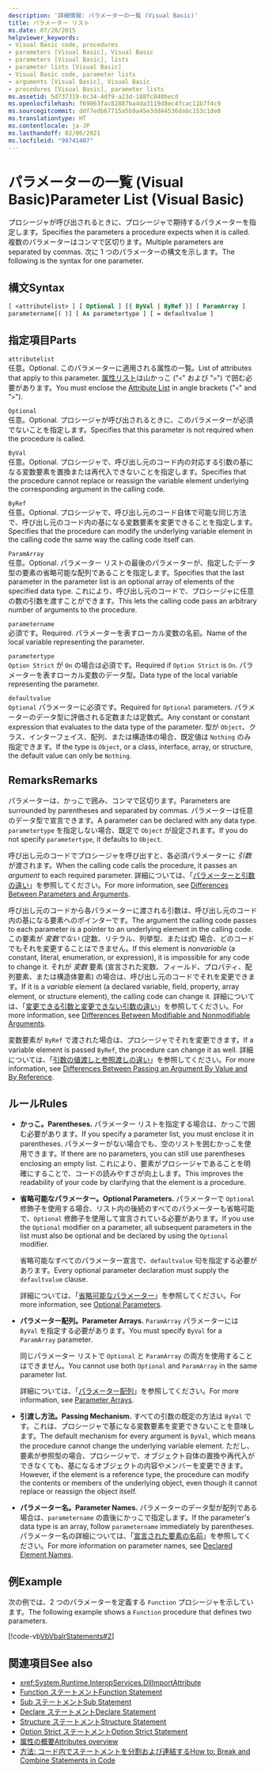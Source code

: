 ```yaml
---
description: '詳細情報: パラメーターの一覧 (Visual Basic)'
title: パラメーター リスト
ms.date: 07/20/2015
helpviewer_keywords:
- Visual Basic code, procedures
- parameters [Visual Basic], Visual Basic
- parameters [Visual Basic], lists
- parameter lists [Visual Basic]
- Visual Basic code, parameter lists
- arguments [Visual Basic], Visual Basic
- procedures [Visual Basic], parameter lists
ms.assetid: 5d737319-0c34-4df9-a23d-188fc840becd
ms.openlocfilehash: f69063fac82887ba4da3119d8ec4fcac11b7f4c9
ms.sourcegitcommit: ddf7edb67715a5b9a45e3dd44536dabc153c1de0
ms.translationtype: HT
ms.contentlocale: ja-JP
ms.lasthandoff: 02/06/2021
ms.locfileid: "99741407"
---
```

# <a name="parameter-list-visual-basic"></a><span data-ttu-id="0d82c-103">パラメーターの一覧 (Visual Basic)</span><span class="sxs-lookup"><span data-stu-id="0d82c-103">Parameter List (Visual Basic)</span></span>

<span data-ttu-id="0d82c-104">プロシージャが呼び出されるときに、プロシージャで期待するパラメーターを指定します。</span><span class="sxs-lookup"><span data-stu-id="0d82c-104">Specifies the parameters a procedure expects when it is called.</span></span> <span data-ttu-id="0d82c-105">複数のパラメーターはコンマで区切ります。</span><span class="sxs-lookup"><span data-stu-id="0d82c-105">Multiple parameters are separated by commas.</span></span> <span data-ttu-id="0d82c-106">次に 1 つのパラメーターの構文を示します。</span><span class="sxs-lookup"><span data-stu-id="0d82c-106">The following is the syntax for one parameter.</span></span>

## <a name="syntax"></a><span data-ttu-id="0d82c-107">構文</span><span class="sxs-lookup"><span data-stu-id="0d82c-107">Syntax</span></span>

```vb
[ <attributelist> ] [ Optional ] [{ ByVal | ByRef }] [ ParamArray ]
parametername[( )] [ As parametertype ] [ = defaultvalue ]
```

## <a name="parts"></a><span data-ttu-id="0d82c-108">指定項目</span><span class="sxs-lookup"><span data-stu-id="0d82c-108">Parts</span></span>

`attributelist`  
<span data-ttu-id="0d82c-109">任意。</span><span class="sxs-lookup"><span data-stu-id="0d82c-109">Optional.</span></span> <span data-ttu-id="0d82c-110">このパラメーターに適用される属性の一覧。</span><span class="sxs-lookup"><span data-stu-id="0d82c-110">List of attributes that apply to this parameter.</span></span> <span data-ttu-id="0d82c-111">[属性リスト](attribute-list.md)は山かっこ ("`<`" および "`>`") で囲む必要があります。</span><span class="sxs-lookup"><span data-stu-id="0d82c-111">You must enclose the [Attribute List](attribute-list.md) in angle brackets ("`<`" and "`>`").</span></span>

`Optional`  
<span data-ttu-id="0d82c-112">任意。</span><span class="sxs-lookup"><span data-stu-id="0d82c-112">Optional.</span></span> <span data-ttu-id="0d82c-113">プロシージャが呼び出されるときに、このパラメーターが必須でないことを指定します。</span><span class="sxs-lookup"><span data-stu-id="0d82c-113">Specifies that this parameter is not required when the procedure is called.</span></span>

`ByVal`  
<span data-ttu-id="0d82c-114">任意。</span><span class="sxs-lookup"><span data-stu-id="0d82c-114">Optional.</span></span> <span data-ttu-id="0d82c-115">プロシージャで、呼び出し元のコード内の対応する引数の基になる変数要素を置換または再代入できないことを指定します。</span><span class="sxs-lookup"><span data-stu-id="0d82c-115">Specifies that the procedure cannot replace or reassign the variable element underlying the corresponding argument in the calling code.</span></span>

`ByRef`  
<span data-ttu-id="0d82c-116">任意。</span><span class="sxs-lookup"><span data-stu-id="0d82c-116">Optional.</span></span> <span data-ttu-id="0d82c-117">プロシージャで、呼び出し元のコード自体で可能な同じ方法で、呼び出し元のコード内の基になる変数要素を変更できることを指定します。</span><span class="sxs-lookup"><span data-stu-id="0d82c-117">Specifies that the procedure can modify the underlying variable element in the calling code the same way the calling code itself can.</span></span>

`ParamArray`  
<span data-ttu-id="0d82c-118">任意。</span><span class="sxs-lookup"><span data-stu-id="0d82c-118">Optional.</span></span> <span data-ttu-id="0d82c-119">パラメーター リストの最後のパラメーターが、指定したデータ型の要素の省略可能な配列であることを指定します。</span><span class="sxs-lookup"><span data-stu-id="0d82c-119">Specifies that the last parameter in the parameter list is an optional array of elements of the specified data type.</span></span> <span data-ttu-id="0d82c-120">これにより、呼び出し元のコードで、プロシージャに任意の数の引数を渡すことができます。</span><span class="sxs-lookup"><span data-stu-id="0d82c-120">This lets the calling code pass an arbitrary number of arguments to the procedure.</span></span>

`parametername`  
<span data-ttu-id="0d82c-121">必須です。</span><span class="sxs-lookup"><span data-stu-id="0d82c-121">Required.</span></span> <span data-ttu-id="0d82c-122">パラメーターを表すローカル変数の名前。</span><span class="sxs-lookup"><span data-stu-id="0d82c-122">Name of the local variable representing the parameter.</span></span>

`parametertype`  
<span data-ttu-id="0d82c-123">`Option Strict` が `On` の場合は必須です。</span><span class="sxs-lookup"><span data-stu-id="0d82c-123">Required if `Option Strict` is `On`.</span></span> <span data-ttu-id="0d82c-124">パラメーターを表すローカル変数のデータ型。</span><span class="sxs-lookup"><span data-stu-id="0d82c-124">Data type of the local variable representing the parameter.</span></span>

`defaultvalue`  
<span data-ttu-id="0d82c-125">`Optional` パラメーターに必須です。</span><span class="sxs-lookup"><span data-stu-id="0d82c-125">Required for `Optional` parameters.</span></span> <span data-ttu-id="0d82c-126">パラメーターのデータ型に評価される定数または定数式。</span><span class="sxs-lookup"><span data-stu-id="0d82c-126">Any constant or constant expression that evaluates to the data type of the parameter.</span></span> <span data-ttu-id="0d82c-127">型が `Object`、クラス、インターフェイス、配列、または構造体の場合、既定値は `Nothing` のみ指定できます。</span><span class="sxs-lookup"><span data-stu-id="0d82c-127">If the type is `Object`, or a class, interface, array, or structure, the default value can only be `Nothing`.</span></span>

## <a name="remarks"></a><span data-ttu-id="0d82c-128">Remarks</span><span class="sxs-lookup"><span data-stu-id="0d82c-128">Remarks</span></span>

<span data-ttu-id="0d82c-129">パラメーターは、かっこで囲み、コンマで区切ります。</span><span class="sxs-lookup"><span data-stu-id="0d82c-129">Parameters are surrounded by parentheses and separated by commas.</span></span> <span data-ttu-id="0d82c-130">パラメーターは任意のデータ型で宣言できます。</span><span class="sxs-lookup"><span data-stu-id="0d82c-130">A parameter can be declared with any data type.</span></span> <span data-ttu-id="0d82c-131">`parametertype` を指定しない場合、既定で `Object` が設定されます。</span><span class="sxs-lookup"><span data-stu-id="0d82c-131">If you do not specify `parametertype`, it defaults to `Object`.</span></span>

<span data-ttu-id="0d82c-132">呼び出し元のコードでプロシージャを呼び出すと、各必須パラメーターに *引数* が渡されます。</span><span class="sxs-lookup"><span data-stu-id="0d82c-132">When the calling code calls the procedure, it passes an *argument* to each required parameter.</span></span> <span data-ttu-id="0d82c-133">詳細については、「[パラメーターと引数の違い](../../programming-guide/language-features/procedures/differences-between-parameters-and-arguments.md)」を参照してください。</span><span class="sxs-lookup"><span data-stu-id="0d82c-133">For more information, see [Differences Between Parameters and Arguments](../../programming-guide/language-features/procedures/differences-between-parameters-and-arguments.md).</span></span>

<span data-ttu-id="0d82c-134">呼び出し元のコードから各パラメーターに渡される引数は、呼び出し元のコード内の基になる要素へのポインターです。</span><span class="sxs-lookup"><span data-stu-id="0d82c-134">The argument the calling code passes to each parameter is a pointer to an underlying element in the calling code.</span></span> <span data-ttu-id="0d82c-135">この要素が *変数でない* (定数、リテラル、列挙型、または式) 場合、どのコードでもそれを変更することはできません。</span><span class="sxs-lookup"><span data-stu-id="0d82c-135">If this element is *nonvariable* (a constant, literal, enumeration, or expression), it is impossible for any code to change it.</span></span> <span data-ttu-id="0d82c-136">それが *変数* 要素 (宣言された変数、フィールド、プロパティ、配列要素、または構造体要素) の場合は、呼び出し元のコードでそれを変更できます。</span><span class="sxs-lookup"><span data-stu-id="0d82c-136">If it is a *variable* element (a declared variable, field, property, array element, or structure element), the calling code can change it.</span></span> <span data-ttu-id="0d82c-137">詳細については、「[変更できる引数と変更できない引数の違い](../../programming-guide/language-features/procedures/differences-between-modifiable-and-nonmodifiable-arguments.md)」を参照してください。</span><span class="sxs-lookup"><span data-stu-id="0d82c-137">For more information, see [Differences Between Modifiable and Nonmodifiable Arguments](../../programming-guide/language-features/procedures/differences-between-modifiable-and-nonmodifiable-arguments.md).</span></span>

<span data-ttu-id="0d82c-138">変数要素が `ByRef` で渡された場合は、プロシージャでそれを変更できます。</span><span class="sxs-lookup"><span data-stu-id="0d82c-138">If a variable element is passed `ByRef`, the procedure can change it as well.</span></span> <span data-ttu-id="0d82c-139">詳細については、「[引数の値渡しと参照渡しの違い](../../programming-guide/language-features/procedures/differences-between-passing-an-argument-by-value-and-by-reference.md)」を参照してください。</span><span class="sxs-lookup"><span data-stu-id="0d82c-139">For more information, see [Differences Between Passing an Argument By Value and By Reference](../../programming-guide/language-features/procedures/differences-between-passing-an-argument-by-value-and-by-reference.md).</span></span>

## <a name="rules"></a><span data-ttu-id="0d82c-140">ルール</span><span class="sxs-lookup"><span data-stu-id="0d82c-140">Rules</span></span>

- <span data-ttu-id="0d82c-141">**かっこ。**</span><span class="sxs-lookup"><span data-stu-id="0d82c-141">**Parentheses.**</span></span> <span data-ttu-id="0d82c-142">パラメーター リストを指定する場合は、かっこで囲む必要があります。</span><span class="sxs-lookup"><span data-stu-id="0d82c-142">If you specify a parameter list, you must enclose it in parentheses.</span></span> <span data-ttu-id="0d82c-143">パラメーターがない場合でも、空のリストを囲むかっこを使用できます。</span><span class="sxs-lookup"><span data-stu-id="0d82c-143">If there are no parameters, you can still use parentheses enclosing an empty list.</span></span> <span data-ttu-id="0d82c-144">これにより、要素がプロシージャであることを明確にすることで、コードの読みやすさが向上します。</span><span class="sxs-lookup"><span data-stu-id="0d82c-144">This improves the readability of your code by clarifying that the element is a procedure.</span></span>

- <span data-ttu-id="0d82c-145">**省略可能なパラメーター。**</span><span class="sxs-lookup"><span data-stu-id="0d82c-145">**Optional Parameters.**</span></span> <span data-ttu-id="0d82c-146">パラメーターで `Optional` 修飾子を使用する場合、リスト内の後続のすべてのパラメーターも省略可能で、`Optional` 修飾子を使用して宣言されている必要があります。</span><span class="sxs-lookup"><span data-stu-id="0d82c-146">If you use the `Optional` modifier on a parameter, all subsequent parameters in the list must also be optional and be declared by using the `Optional` modifier.</span></span>

     <span data-ttu-id="0d82c-147">省略可能なすべてのパラメーター宣言で、`defaultvalue` 句を指定する必要があります。</span><span class="sxs-lookup"><span data-stu-id="0d82c-147">Every optional parameter declaration must supply the `defaultvalue` clause.</span></span>

     <span data-ttu-id="0d82c-148">詳細については、「[省略可能なパラメーター](../../programming-guide/language-features/procedures/optional-parameters.md)」を参照してください。</span><span class="sxs-lookup"><span data-stu-id="0d82c-148">For more information, see [Optional Parameters](../../programming-guide/language-features/procedures/optional-parameters.md).</span></span>

- <span data-ttu-id="0d82c-149">**パラメーター配列。**</span><span class="sxs-lookup"><span data-stu-id="0d82c-149">**Parameter Arrays.**</span></span> <span data-ttu-id="0d82c-150">`ParamArray` パラメーターには `ByVal` を指定する必要があります。</span><span class="sxs-lookup"><span data-stu-id="0d82c-150">You must specify `ByVal` for a `ParamArray` parameter.</span></span>

     <span data-ttu-id="0d82c-151">同じパラメーター リストで `Optional` と `ParamArray` の両方を使用することはできません。</span><span class="sxs-lookup"><span data-stu-id="0d82c-151">You cannot use both `Optional` and `ParamArray` in the same parameter list.</span></span>

     <span data-ttu-id="0d82c-152">詳細については、「[パラメーター配列](../../programming-guide/language-features/procedures/parameter-arrays.md)」を参照してください。</span><span class="sxs-lookup"><span data-stu-id="0d82c-152">For more information, see [Parameter Arrays](../../programming-guide/language-features/procedures/parameter-arrays.md).</span></span>

- <span data-ttu-id="0d82c-153">**引渡し方法。**</span><span class="sxs-lookup"><span data-stu-id="0d82c-153">**Passing Mechanism.**</span></span> <span data-ttu-id="0d82c-154">すべての引数の既定の方法は `ByVal` です。これは、プロシージャで基になる変数要素を変更できないことを意味します。</span><span class="sxs-lookup"><span data-stu-id="0d82c-154">The default mechanism for every argument is `ByVal`, which means the procedure cannot change the underlying variable element.</span></span> <span data-ttu-id="0d82c-155">ただし、要素が参照型の場合、プロシージャで、オブジェクト自体の置換や再代入ができなくても、基になるオブジェクトの内容やメンバーを変更できます。</span><span class="sxs-lookup"><span data-stu-id="0d82c-155">However, if the element is a reference type, the procedure can modify the contents or members of the underlying object, even though it cannot replace or reassign the object itself.</span></span>

- <span data-ttu-id="0d82c-156">**パラメーター名。**</span><span class="sxs-lookup"><span data-stu-id="0d82c-156">**Parameter Names.**</span></span> <span data-ttu-id="0d82c-157">パラメーターのデータ型が配列である場合は、`parametername` の直後にかっこで指定します。</span><span class="sxs-lookup"><span data-stu-id="0d82c-157">If the parameter's data type is an array, follow `parametername` immediately by parentheses.</span></span> <span data-ttu-id="0d82c-158">パラメーター名の詳細については、「[宣言された要素の名前](../../programming-guide/language-features/declared-elements/declared-element-names.md)」を参照してください。</span><span class="sxs-lookup"><span data-stu-id="0d82c-158">For more information on parameter names, see [Declared Element Names](../../programming-guide/language-features/declared-elements/declared-element-names.md).</span></span>

## <a name="example"></a><span data-ttu-id="0d82c-159">例</span><span class="sxs-lookup"><span data-stu-id="0d82c-159">Example</span></span>

<span data-ttu-id="0d82c-160">次の例では、2 つのパラメーターを定義する `Function` プロシージャを示しています。</span><span class="sxs-lookup"><span data-stu-id="0d82c-160">The following example shows a `Function` procedure that defines two parameters.</span></span>

[!code-vb[VbVbalrStatements#2](~/samples/snippets/visualbasic/VS_Snippets_VBCSharp/VbVbalrStatements/VB/Class1.vb#2)]

## <a name="see-also"></a><span data-ttu-id="0d82c-161">関連項目</span><span class="sxs-lookup"><span data-stu-id="0d82c-161">See also</span></span>

- <xref:System.Runtime.InteropServices.DllImportAttribute>
- [<span data-ttu-id="0d82c-162">Function ステートメント</span><span class="sxs-lookup"><span data-stu-id="0d82c-162">Function Statement</span></span>](function-statement.md)
- [<span data-ttu-id="0d82c-163">Sub ステートメント</span><span class="sxs-lookup"><span data-stu-id="0d82c-163">Sub Statement</span></span>](sub-statement.md)
- [<span data-ttu-id="0d82c-164">Declare ステートメント</span><span class="sxs-lookup"><span data-stu-id="0d82c-164">Declare Statement</span></span>](declare-statement.md)
- [<span data-ttu-id="0d82c-165">Structure ステートメント</span><span class="sxs-lookup"><span data-stu-id="0d82c-165">Structure Statement</span></span>](structure-statement.md)
- [<span data-ttu-id="0d82c-166">Option Strict ステートメント</span><span class="sxs-lookup"><span data-stu-id="0d82c-166">Option Strict Statement</span></span>](option-strict-statement.md)
- [<span data-ttu-id="0d82c-167">属性の概要</span><span class="sxs-lookup"><span data-stu-id="0d82c-167">Attributes overview</span></span>](../../programming-guide/concepts/attributes/index.md)
- [<span data-ttu-id="0d82c-168">方法: コード内でステートメントを分割および連結する</span><span class="sxs-lookup"><span data-stu-id="0d82c-168">How to: Break and Combine Statements in Code</span></span>](../../programming-guide/program-structure/how-to-break-and-combine-statements-in-code.md)
